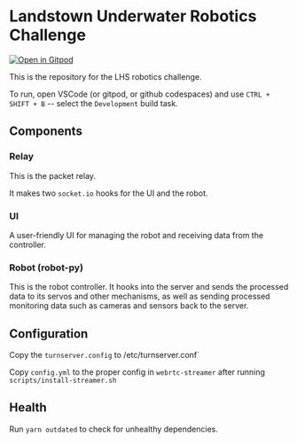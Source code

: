 # Landstown Underwater Robotics Challenge

[![Open in Gitpod](https://gitpod.io/button/open-in-gitpod.svg)](https://github.com/LeoDog896/Landstown-Robotics-Challenge)

This is the repository for the LHS robotics challenge.

To run, open VSCode (or gitpod, or github codespaces) and use `CTRL + SHIFT + B` -- select the `Development` build task.

## Components

### Relay

This is the packet relay.

It makes two `socket.io` hooks for the UI and the robot.

### UI

A user-friendly UI for managing the robot and receiving data from the controller.

### Robot (robot-py)

This is the robot controller. It hooks into the server and sends the processed data to its servos and other mechanisms, as well as sending processed monitoring data such as cameras and sensors back to the server.

## Configuration

Copy the `turnserver.config` to /etc/turnserver.conf`

Copy `config.yml` to the proper config in `webrtc-streamer` after running `scripts/install-streamer.sh`

## Health

Run `yarn outdated` to check for unhealthy dependencies.
